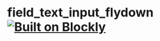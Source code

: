 # field_text_input_flydown [![Built on Blockly](https://tinyurl.com/built-on-blockly)](https://github.com/google/blockly)
